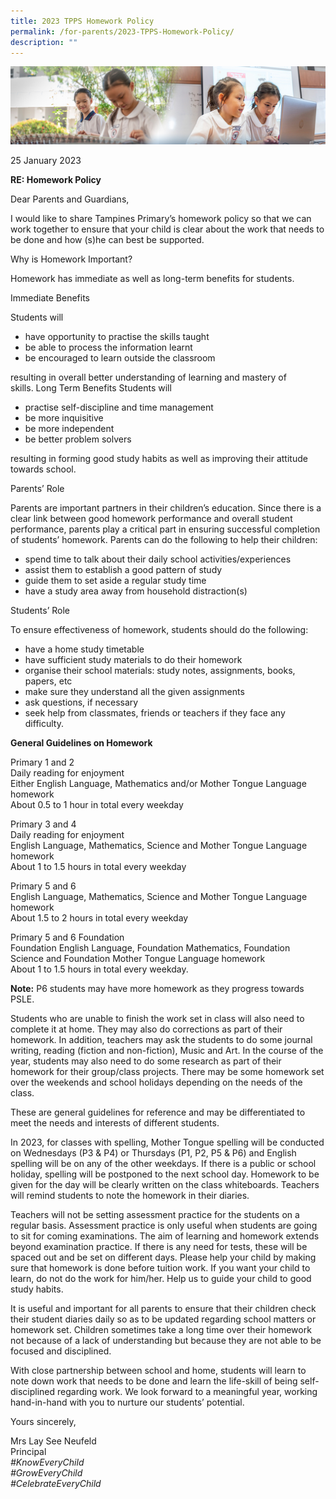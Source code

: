 ```yaml
---
title: 2023 TPPS Homework Policy
permalink: /for-parents/2023-TPPS-Homework-Policy/
description: ""
---
```

![](/images/ForParents.jpg)

25 January 2023

**RE: Homework Policy**

Dear Parents and Guardians,

I would like to share Tampines Primary’s homework policy so that we can work together to ensure that your child is clear about the work that needs to be done and how (s)he can best be supported.

Why is Homework Important?

Homework has immediate as well as long-term benefits for students.

Immediate Benefits

Students will

*   have opportunity to practise the skills taught
*   be able to process the information learnt
*   be encouraged to learn outside the classroom

resulting in overall better understanding of learning and mastery of skills. Long Term Benefits Students will

*   practise self-discipline and time management
*   be more inquisitive
*   be more independent
*   be better problem solvers

resulting in forming good study habits as well as improving their attitude towards school.

Parents’ Role

Parents are important partners in their children’s education. Since there is a clear link between good homework performance and overall student performance, parents play a critical part in ensuring successful completion of students’ homework. Parents can do the following to help their children:

*   spend time to talk about their daily school activities/experiences
*   assist them to establish a good pattern of study
*   guide them to set aside a regular study time
*   have a study area away from household distraction(s)

Students’ Role

To ensure effectiveness of homework, students should do the following:

*   have a home study timetable
*   have sufficient study materials to do their homework
*   organise their school materials: study notes, assignments, books, papers, etc
*   make sure they understand all the given assignments
*   ask questions, if necessary
*   seek help from classmates, friends or teachers if they face any difficulty.

**General Guidelines on Homework**

Primary 1 and 2  
Daily reading for enjoyment  
Either English Language, Mathematics and/or Mother Tongue Language homework  
About 0.5 to 1 hour in total every weekday

Primary 3 and 4  
Daily reading for enjoyment  
English Language, Mathematics, Science and Mother Tongue Language homework  
About 1 to 1.5 hours in total every weekday

Primary 5 and 6  
English Language, Mathematics, Science and Mother Tongue Language homework  
About 1.5 to 2 hours in total every weekday

Primary 5 and 6 Foundation  
Foundation English Language, Foundation Mathematics, Foundation Science and Foundation Mother Tongue Language homework  
About 1 to 1.5 hours in total every weekday.

**Note:** P6 students may have more homework as they progress towards PSLE.

Students who are unable to finish the work set in class will also need to complete it at home. They may also do corrections as part of their homework. In addition, teachers may ask the students to do some journal writing, reading (fiction and non-fiction), Music and Art. In the course of the year, students may also need to do some research as part of their homework for their group/class projects. There may be some homework set over the weekends and school holidays depending on the needs of the class.

These are general guidelines for reference and may be differentiated to meet the needs and interests of different students.

In 2023, for classes with spelling, Mother Tongue spelling will be conducted on Wednesdays (P3 & P4) or Thursdays (P1, P2, P5 & P6) and English spelling will be on any of the other weekdays. If there is a public or school holiday, spelling will be postponed to the next school day. Homework to be given for the day will be clearly written on the class whiteboards. Teachers will remind students to note the homework in their diaries.

Teachers will not be setting assessment practice for the students on a regular basis. Assessment practice is only useful when students are going to sit for coming examinations. The aim of learning and homework extends beyond examination practice. If there is any need for tests, these will be spaced out and be set on different days. Please help your child by making sure that homework is done before tuition work. If you want your child to learn, do not do the work for him/her. Help us to guide your child to good study habits.

It is useful and important for all parents to ensure that their children check their student diaries daily so as to be updated regarding school matters or homework set. Children sometimes take a long time over their homework not because of a lack of understanding but because they are not able to be focused and disciplined.

With close partnership between school and home, students will learn to note down work that needs to be done and learn the life-skill of being self-disciplined regarding work. We look forward to a meaningful year, working hand-in-hand with you to nurture our students’ potential.

Yours sincerely,

Mrs Lay See Neufeld  
Principal  
_#KnowEveryChild_  
_#GrowEveryChild_  
_#CelebrateEveryChild_
